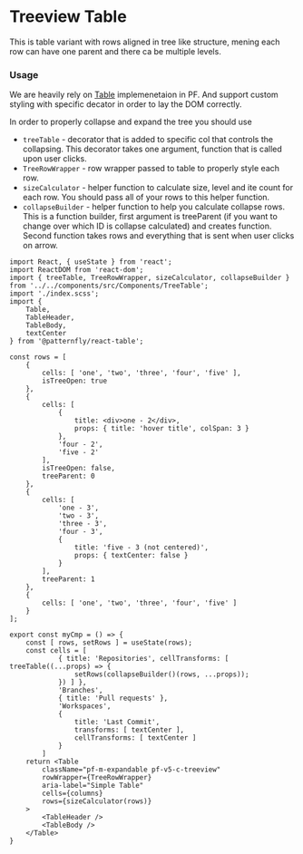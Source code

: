 # Treeview Table
This is table variant with rows aligned in tree like structure, mening each row can have one parent and there ca be multiple levels.

### Usage

We are heavily rely on [Table](https://www.patternfly.org/v4/documentation/react/components/table) implemenetaion in PF. And support custom styling with specific decator in order to lay the DOM correctly.

In order to properly collapse and expand the tree you should use
* `treeTable` - decorator that is added to specific col that controls the collapsing. This decorator takes one argument, function that is called upon user clicks.
* `TreeRowWrapper` - row wrapper passed to table to properly style each row.
* `sizeCalculator` - helper function to calculate size, level and ite count for each row. You should pass all of your rows to this helper function.
* `collapseBuilder` - helper function to help you calculate collapse rows. This is a function builder, first argument is treeParent (if you want to change over which ID is collapse calculated) and creates function. Second function takes rows and everything that is sent when user clicks on arrow.

```JSX
import React, { useState } from 'react';
import ReactDOM from 'react-dom';
import { treeTable, TreeRowWrapper, sizeCalculator, collapseBuilder } from '../../components/src/Components/TreeTable';
import './index.scss';
import {
    Table,
    TableHeader,
    TableBody,
    textCenter
} from '@patternfly/react-table';

const rows = [
    {
        cells: [ 'one', 'two', 'three', 'four', 'five' ],
        isTreeOpen: true
    },
    {
        cells: [
            {
                title: <div>one - 2</div>,
                props: { title: 'hover title', colSpan: 3 }
            },
            'four - 2',
            'five - 2'
        ],
        isTreeOpen: false,
        treeParent: 0
    },
    {
        cells: [
            'one - 3',
            'two - 3',
            'three - 3',
            'four - 3',
            {
                title: 'five - 3 (not centered)',
                props: { textCenter: false }
            }
        ],
        treeParent: 1
    },
    {
        cells: [ 'one', 'two', 'three', 'four', 'five' ]
    }
];

export const myCmp = () => {
    const [ rows, setRows ] = useState(rows);
    const cells = [
            { title: 'Repositories', cellTransforms: [ treeTable((...props) => {
                setRows(collapseBuilder()(rows, ...props));
            }) ] },
            'Branches',
            { title: 'Pull requests' },
            'Workspaces',
            {
                title: 'Last Commit',
                transforms: [ textCenter ],
                cellTransforms: [ textCenter ]
            }
        ]
    return <Table
        className="pf-m-expandable pf-v5-c-treeview"
        rowWrapper={TreeRowWrapper}
        aria-label="Simple Table"
        cells={columns}
        rows={sizeCalculator(rows)}
    >
        <TableHeader />
        <TableBody />
    </Table>
}

```

